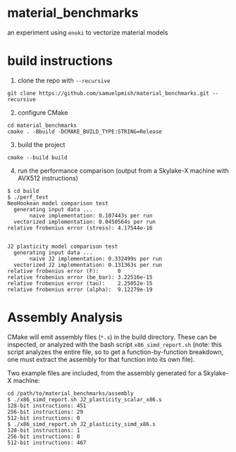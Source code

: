 # material_benchmarks

an experiment using `enoki` to vectorize material models

# build instructions

1. clone the repo with `--recursive`

```
git clone https://github.com/samuelpmish/material_benchmarks.git --recursive
```

2. configure CMake

```
cd material_benchmarks
cmake . -Bbuild -DCMAKE_BUILD_TYPE:STRING=Release
```

3. build the project

```
cmake --build build
```

4. run the performance comparison (output from a Skylake-X machine with AVX512 instructions)

```
$ cd build
$ ./perf_test 
NeoHookean model comparison test
  generating input data ... 
       naive implementation: 0.107443s per run
  vectorized implementation: 0.0450564s per run
relative frobenius error (stress): 4.17544e-16


J2 plasticity model comparison test
  generating input data ... 
       naive J2 implementation: 0.332499s per run
  vectorized J2 implementation: 0.131363s per run
relative frobenius error (F):      0
relative frobenius error (be_bar): 3.22516e-15
relative frobenius error (tau):    2.25052e-15
relative frobenius error (alpha):  9.12279e-19
```

# Assembly Analysis

CMake will emit assembly files (`*.s`) in the build directory. These can be inspected, or analyzed with the bash script `x86_simd_report.sh` (note: this script analyzes the entire file, so to get a function-by-function breakdown, one must extract the assembly for that function into its own file).

Two example files are included, from the assembly generated for a Skylake-X machine:

```
cd /path/to/material_benchmarks/assembly
$ ./x86_simd_report.sh J2_plasticity_scalar_x86.s 
128-bit instructions: 451
256-bit instructions: 29
512-bit instructions: 0
$ ./x86_simd_report.sh J2_plasticity_simd_x86.s  
128-bit instructions: 1
256-bit instructions: 0
512-bit instructions: 467
```


